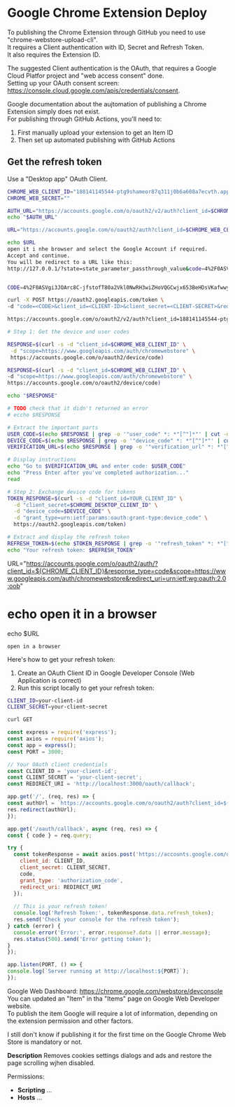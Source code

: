 # Google Chrome Extension Deploy

To publishing the Chrome Extension through GitHub you need to use "chrome-webstore-upload-cli".   
It requires a Client authentication with ID, Secret and Refresh Token.  
It also requires the Extension ID.  
  
The suggested Client authentication is the OAuth, that requires a Google Cloud Platfor project and "web access consent" done.    
Setting up your OAuth consent screen: <https://console.cloud.google.com/apis/credentials/consent>.  

Google documentation about the aujtomation of publishing a Chrome Extension simply does not exist.   
For publishing through GitHub Actions, you'll need to:
  1. First manually upload your extension to get an Item ID
  2. Then set up automated publishing with GitHub Actions

## Get the refresh token


Use a "Desktop app" OAuth Client.  

```bash
CHROME_WEB_CLIENT_ID="188141145544-ptg9shameor87q311j0b6a608a7ecvth.apps.googleusercontent.com"
CHROME_WEB_SECRET=""

AUTH_URL="https://accounts.google.com/o/oauth2/v2/auth?client_id=$CHROME_WEB_CLIENT_ID&response_type=code&scope=https://www.googleapis.com/auth/chromewebstore&redirect_uri=http://127.0.0.1"
echo "$AUTH_URL"

URL="https://accounts.google.com/o/oauth2/auth?client_id=$CHROME_WEB_CLIENT_ID&redirect_uri=http://127.0.0.1&scope=profile&email&response_type=code&include_granted_scopes=true&access_type=offline&state=state_parameter_passthrough_value"

echo $URL
open it i nhe browser and select the Google Account if required. 
Accept and continue.
You will be redirect to a URL like this:
http://127.0.0.1/?state=state_parameter_passthrough_value&code=4%2F0ASVgi3JOArc8C-jfstofT80a2Vkl0NwRH3wiZHoVQGCwjx653BeHDsVKafwwyd5CLmewYA&scope=profile+https%3A%2F%2Fwww.googleapis.com%2Fauth%2Fuserinfo.profile


CODE=4%2F0ASVgi3JOArc8C-jfstofT80a2Vkl0NwRH3wiZHoVQGCwjx653BeHDsVKafwwyd5CLmewYA

curl -X POST https://oauth2.googleapis.com/token \
-d "code=<CODE>&client_id=<CLIENT-ID>&client_secret=<CLIENT-SECRET>&redirect_uri=<REDIRECT-URI>&access_type=offline&grant_type=authorization_code"

https://accounts.google.com/o/oauth2/v2/auth?client_id=188141145544-ptg9shameor87q311j0b6a608a7ecvth.apps.googleusercontent.com&response_type=code&scope=https://www.googleapis.com/auth/chromewebstore

# Step 1: Get the device and user codes

RESPONSE=$(curl -s -d "client_id=$CHROME_WEB_CLIENT_ID" \
 -d "scope=https://www.googleapis.com/auth/chromewebstore" \
 https://accounts.google.com/o/oauth2/device/code)

RESPONSE=$(curl -s -d "client_id=$CHROME_WEB_CLIENT_ID" \
-d "scope=https://www.googleapis.com/auth/chromewebstore" \
https://accounts.google.com/o/oauth2/device/code)

echo "$RESPONSE"

# TODO check that it didn't returned an error
# eccho $RESPONSE

# Extract the important parts
USER_CODE=$(echo $RESPONSE | grep -o '"user_code" *: *"[^"]*"' | cut -d '"' -f 4)
DEVICE_CODE=$(echo $RESPONSE | grep -o '"device_code" *: *"[^"]*"' | cut -d '"' -f 4)
VERIFICATION_URL=$(echo $RESPONSE | grep -o '"verification_url" *: *"[^"]*"' | cut -d '"' -f 4)

# Display instructions
echo "Go to $VERIFICATION_URL and enter code: $USER_CODE"
echo "Press Enter after you've completed authorization..."
read

# Step 2: Exchange device code for tokens
TOKEN_RESPONSE=$(curl -s -d "client_id=YOUR_CLIENT_ID" \
  -d "client_secret=$CHROME_DESKTOP_CLIENT_ID" \
  -d "device_code=$DEVICE_CODE" \
  -d "grant_type=urn:ietf:params:oauth:grant-type:device_code" \
  https://oauth2.googleapis.com/token)

# Extract and display the refresh token
REFRESH_TOKEN=$(echo $TOKEN_RESPONSE | grep -o '"refresh_token" *: *"[^"]*"' | cut -d '"' -f 4)
echo "Your refresh token: $REFRESH_TOKEN"

```
URL="https://accounts.google.com/o/oauth2/auth/?client_id=${CHROME_CLIENT_ID}&response_type=code&scope=https://www.googleapis.com/auth/chromewebstore&redirect_uri=urn:ietf:wg:oauth:2.0:oob"
# echo open it in a browser
echo $URL
```
open in a browser
```




Here's how to get your refresh token:
  1. Create an OAuth Client ID in Google Developer Console (Web Application is correct)
  2. Run this script locally to get your refresh token:

```sh
CLIENT_ID=your-client-id
CLIENT_SECRET=your-client-secret

curl GET 
```


  ```javascript
const express = require('express');
const axios = require('axios');
const app = express();
const PORT = 3000;

// Your OAuth client credentials
const CLIENT_ID = 'your-client-id';
const CLIENT_SECRET = 'your-client-secret';
const REDIRECT_URI = 'http://localhost:3000/oauth/callback';

app.get('/', (req, res) => {
  const authUrl = `https://accounts.google.com/o/oauth2/auth?client_id=${CLIENT_ID}&response_type=code&scope=https://www.googleapis.com/auth/chromewebstore&redirect_uri=${REDIRECT_URI}`;
  res.redirect(authUrl);
});

app.get('/oauth/callback', async (req, res) => {
  const { code } = req.query;
  
  try {
    const tokenResponse = await axios.post('https://accounts.google.com/o/oauth2/token', {
      client_id: CLIENT_ID,
      client_secret: CLIENT_SECRET,
      code,
      grant_type: 'authorization_code',
      redirect_uri: REDIRECT_URI
    });
    
    // This is your refresh token!
    console.log('Refresh Token:', tokenResponse.data.refresh_token);
    res.send('Check your console for the refresh token');
  } catch (error) {
    console.error('Error:', error.response?.data || error.message);
    res.status(500).send('Error getting token');
  }
});

app.listen(PORT, () => {
  console.log(`Server running at http://localhost:${PORT}`);
});
  ```


Google Web Dashboard: <https://chrome.google.com/webstore/devconsole>
You can updated an "Item" in tha "Items" page on Google Web Developer website.  
To publish the item Google will require a lot of information, depending on the extension permission and other factors.  
  
I still don't know if publishing it for the first time on the Google Chrome Web Store is mandatory or not.  

**Description**
Removes cookies settings dialogs and ads and restore the page scrolling wjhen disabled.  


Permissions:
- **Scripting**
  ...
- **Hosts**
  ...
